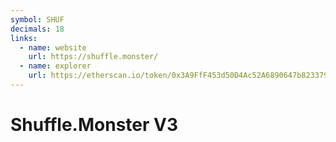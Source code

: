 ```yaml
---
symbol: SHUF
decimals: 18
links:
  - name: website
    url: https://shuffle.monster/
  - name: explorer
    url: https://etherscan.io/token/0x3A9FfF453d50D4Ac52A6890647b823379ba36B9E
---
```


# Shuffle.Monster V3
